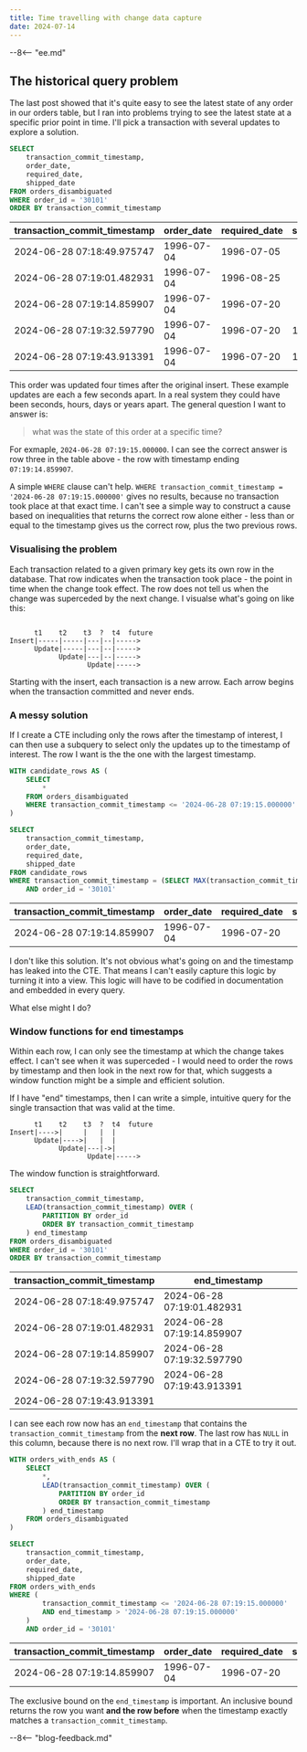 ```yaml
---
title: Time travelling with change data capture
date: 2024-07-14
---
```



--8<-- "ee.md"

<!-- more -->

## The historical query problem

The last post showed that it's quite easy to see the latest state of any order in our orders table, but I ran into problems trying to see the latest state at a specific prior point in time. I'll pick a transaction with several updates to explore a solution.

```sql
SELECT
    transaction_commit_timestamp,
    order_date,
    required_date,
    shipped_date
FROM orders_disambiguated
WHERE order_id = '30101'
ORDER BY transaction_commit_timestamp
```

|transaction_commit_timestamp|order_date|required_date|shipped_date|
|----------------------------|----------|-------------|------------|
|2024-06-28 07:18:49.975747|1996-07-04|1996-07-05||
|2024-06-28 07:19:01.482931|1996-07-04|1996-08-25||
|2024-06-28 07:19:14.859907|1996-07-04|1996-07-20||
|2024-06-28 07:19:32.597790|1996-07-04|1996-07-20|1996-08-01|
|2024-06-28 07:19:43.913391|1996-07-04|1996-07-20|1996-08-02|

This order was updated four times after the original insert. These example updates are each a few seconds apart. In a real system they could have been seconds, hours, days or years apart. The general question I want to answer is:

> what was the state of this order at a specific time?

For exmaple, `2024-06-28 07:19:15.000000`. I can see the correct answer is row three in the table above - the row with timestamp ending `07:19:14.859907`.

A simple `WHERE` clause can't help. `WHERE transaction_commit_timestamp = '2024-06-28 07:19:15.000000'` gives no results, because no transaction took place at that exact time. I can't see a simple way to construct a cause based on inequalities that returns the correct row alone either - less than or equal to the timestamp gives us the correct row, plus the two previous rows.

### Visualising the problem

Each transaction related to a given primary key gets its own row in the database. That row indicates when the transaction took place - the point in time when the change took effect. The row does not tell us when the change was superceded by the next change. I visualse what's going on like this:

```console
                      
      t1    t2    t3  ?  t4  future
Insert|-----|-----|---|--|----->
      Update|-----|---|--|----->
            Update|---|--|----->
                   Update|----->
```

Starting with the insert, each transaction is a new arrow. Each arrow begins when the transaction committed and never ends.

### A messy solution

If I create a CTE including only the rows after the timestamp of interest, I can then use a subquery to select only the updates up to the timestamp of interest. The row I want is the the one with the largest timestamp.

```sql
WITH candidate_rows AS (
    SELECT
        *
    FROM orders_disambiguated
    WHERE transaction_commit_timestamp <= '2024-06-28 07:19:15.000000'
)

SELECT
    transaction_commit_timestamp,
    order_date,
    required_date,
    shipped_date
FROM candidate_rows
WHERE transaction_commit_timestamp = (SELECT MAX(transaction_commit_timestamp) FROM candidate_rows)
    AND order_id = '30101'
```

|transaction_commit_timestamp|order_date|required_date|shipped_date|
|---|---|---|---|
|2024-06-28 07:19:14.859907|1996-07-04|1996-07-20||

I don't like this solution. It's not obvious what's going on and the timestamp has leaked into the CTE. That means I can't easily capture this logic by turning it into a view. This logic will have to be codified in documentation and embedded in every query.

What else might I do?

### Window functions for end timestamps

Within each row, I can only see the timestamp at which the change takes effect. I can't see when it was superceded - I would need to order the rows by timestamp and then look in the next row for that, which suggests a window function might be a simple and efficient solution.

If I have "end" timestamps, then I can write a simple, intuitive query for the single transaction that was valid at the time.

```console
      t1    t2    t3  ?  t4  future
Insert|---->|     |   |  |
      Update|---->|   |  |
            Update|---|->|
                   Update|----->
```

The window function is straightforward.

```sql
SELECT
    transaction_commit_timestamp,
    LEAD(transaction_commit_timestamp) OVER (
        PARTITION BY order_id
        ORDER BY transaction_commit_timestamp
    ) end_timestamp
FROM orders_disambiguated
WHERE order_id = '30101'
ORDER BY transaction_commit_timestamp
```

|transaction_commit_timestamp|end_timestamp|
|----------------------------|-------------|
|2024-06-28 07:18:49.975747|2024-06-28 07:19:01.482931|
|2024-06-28 07:19:01.482931|2024-06-28 07:19:14.859907|
|2024-06-28 07:19:14.859907|2024-06-28 07:19:32.597790|
|2024-06-28 07:19:32.597790|2024-06-28 07:19:43.913391|
|2024-06-28 07:19:43.913391||

I can see each row now has an `end_timestamp` that contains the `transaction_commit_timestamp` from the **next row**. The last row has `NULL` in this column, because there is no next row. I'll wrap that in a CTE to try it out.

```sql
WITH orders_with_ends AS (
    SELECT
        *,
        LEAD(transaction_commit_timestamp) OVER (
            PARTITION BY order_id
            ORDER BY transaction_commit_timestamp
        ) end_timestamp
    FROM orders_disambiguated
)

SELECT
    transaction_commit_timestamp,
    order_date,
    required_date,
    shipped_date
FROM orders_with_ends
WHERE (
        transaction_commit_timestamp <= '2024-06-28 07:19:15.000000'
        AND end_timestamp > '2024-06-28 07:19:15.000000'
    )
    AND order_id = '30101'
```

|transaction_commit_timestamp|order_date|required_date|shipped_date|
|---|---|---|---|
|2024-06-28 07:19:14.859907|1996-07-04|1996-07-20||

The exclusive bound on the `end_timestamp` is important. An inclusive bound returns the row you want **and the row before** when the timestamp exactly matches a `transaction_commit_timestamp`.



--8<-- "blog-feedback.md"

